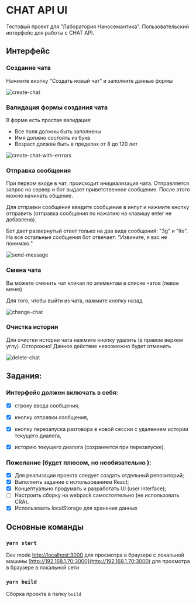 # CHAT API UI

Тестовый проект для "Лаборатория Наносемантика".
Пользовательский интерфейс для работы с CHAT API.

## Интерфейс

### Создание чата

Нажмите кнопку "Создать новый чат" и заполните данные формы

![create-chat](https://github.com/gooDiKey/nanosemantica-chat-ui/tree/main/readme-images/create-chat.gif)

### Валидация формы создания чата

В форме есть простая валидация:
- Все поля должны быть заполнены
- Имя должно состоять из букв
- Возраст должен быть в пределах от 8 до 120 лет

![create-chat-with-errrors](https://github.com/gooDiKey/nanosemantica-chat-ui/tree/main/readme-images/create-chat-with-errrors.gif)

### Отправка сообщения

При первом входе в чат, происходит инициализация чата. Отправляется запрос на сервер и бот выдает приветственное сообщение. После этого можно начинать общение.

Для отправки сообщения введите сообщение в инпут и нажмите кнопку отправить (отправка сообщения по нажатию на клавишу enter не добавлена).

Бот дает развернутый ответ только на два вида сообщений: "3g" и "lte".
На все остальные сообщения бот отвечает: "Извините, я вас не понимаю."

![send-message](https://github.com/gooDiKey/nanosemantica-chat-ui/tree/main/readme-images/send-message.gif)

### Смена чата

Вы можете сменить чат кликая по элементам в списке чатов (левое меню)

Для того, чтобы выйти из чата, нажмите кнопку назад

![change-chat](https://github.com/gooDiKey/nanosemantica-chat-ui/tree/main/readme-images/change-chat.gif)

### Очистка истории

Для очистки истории чата нажмите кнопку удалить (в правом верхем углу).
Осторожно! Данное действие невозможно будет отменить

![delete-chat](https://github.com/gooDiKey/nanosemantica-chat-ui/tree/main/readme-images/delete-chat.gif)

## Задания:

### Интерфейс должен включать в себя:
- [x] строку ввода сообщения,
- [x] кнопку отправки сообщения,
- [x] кнопку перезапуска разговора в новой сессии с удалением истории текущего диалога,
- [x] историю текущего диалога (сохраняется при перезапуске).


### Пожелание (будет плюсом, но необязательно ):

- [x] Для реализации проекта следует создать отдельный репозиторий;
- [x] Выполнить задание с использованием React;
- [x] Концептуально продумать и разработать UI (user interface);
- [ ] Настроить сборку на webpack самостоятельно (не использовать CRA).
- [x] Использовать localStorage для хранения данных

## Основные команды

### `yarn start`

Dev mode
[http://localhost:3000](http://localhost:3000) для просмотра в браузере с локальной машины
[http://192.168.1.70:3000](http://192.168.1.70:3000) для просмотра в браузере в локальной сети

### `yarn build`

Сборка проекта в папку `build`